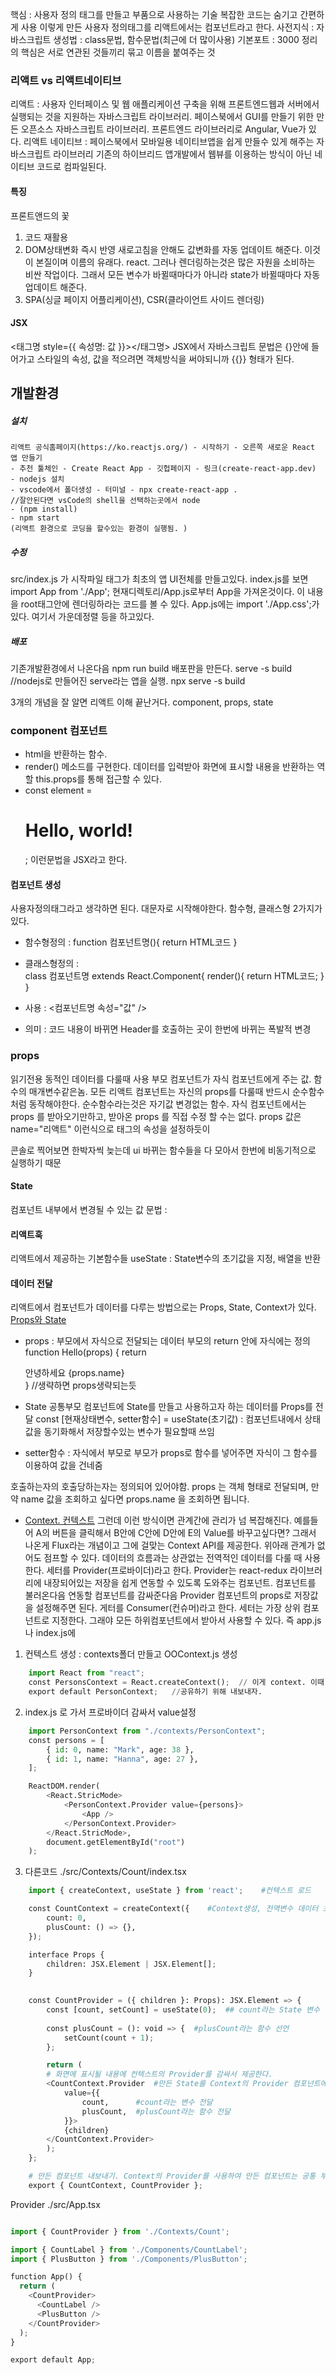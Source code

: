 
핵심 : 사용자 정의 태그를 만들고 부품으로 사용하는 기술
      복잡한 코드는 숨기고 간편하게 사용
      이렇게 만든 사용자 정의태그를 리액트에서는 컴포넌트라고 한다.
사전지식 : 자바스크립트
생성법 : class문법, 함수문법(최근에 더 많이사용)
기본포트 : 3000
정리의 핵심은 서로 연관된 것들끼리 묶고 이름을 붙여주는 것

### 리액트 vs 리액트네이티브
리액트 : 사용자 인터페이스 및 웹 애플리케이션 구축을 위해
    프론트엔드웹과 서버에서 실행되는 것을 지원하는 자바스크립트 라이브러리.
    페이스북에서 GUI를 만들기 위한 만든 오픈소스 자바스크립트 라이브러리.
    프론트엔드 라이브러리로 Angular, Vue가 있다.
리액트 네이티브 : 페이스북에서 모바일용 네이티브앱을 쉽게 만들수 있게 해주는 자바스크립트 라이브러리
    기존의 하이브리드 앱개발에서 웹뷰를 이용하는 방식이 아닌 네이티브 코드로 컴파일된다.

#### 특징
프론트앤드의 꽃
1. 코드 재활용
2. DOM상태변화 즉시 반영
    새로고침을 안해도 값변화를 자동 업데이트 해준다.
    이것이 본질이며 이름의 유래다. react.
    그러나 렌더링하는것은 많은 자원을 소비하는 비싼 작업이다. 
    그래서 모든 변수가 바뀔때마다가 아니라 state가 바뀔때마다 자동업데이트 해준다.
3. SPA(싱글 페이지 어플리케이션), CSR(클라이언트 사이드 렌더링)

#### JSX
<태그명 style={{ 속성명: 값 }}></태그명>
JSX에서 자바스크립트 문법은 {}안에 들어가고
스타일의 속성, 값을 적으려면 객체방식을 써야되니까 {{}} 형태가 된다.


## 개발환경
##### 설치
    리액트 공식홈페이지(https://ko.reactjs.org/) - 시작하기 - 오른쪽 새로운 React 앱 만들기
    - 추천 툴체인 - Create React App - 깃헙페이지 - 링크(create-react-app.dev)
    - nodejs 설치
    - vscode에서 폴더생성 - 터미널 - npx create-react-app .
    //잘안된다면 vsCode의 shell을 선택하는곳에서 node
    - (npm install)
    - npm start
    (리액트 환경으로 코딩을 할수있는 환경이 실행됨. )

##### 수정
src/index.js 가 시작파일
<App /> 태그가 최초의 앱 UI전체를 만들고있다.
index.js를 보면 import App from './App';
현재디렉토리/App.js로부터 App을 가져온것이다. 
이 내용을 root태그안에 렌더링하라는 코드를 볼 수 있다.
App.js에는 import './App.css';가 있다. 여기서 가운데정렬 등을 하고있다.

##### 배포
기존개발환경에서 나온다음
npm run build     배포판을 만든다.
serve -s build   //nodejs로 만들어진 serve라는 앱을 실행.
npx serve -s build


3개의 개념을 잘 알면 리액트 이해 끝난거다.
component, props, state

### component 컴포넌트
- html을 반환하는 함수.
- render() 메소드를 구현한다.
  데이터를 입력받아 화면에 표시할 내용을 반환하는 역할
  this.props를 통해 접근할 수 있다.
- const element = <h1>Hello, world!</h1>; 이런문법을 JSX라고 한다.




#### 컴포넌트 생성
사용자정의태그라고 생각하면 된다.
대문자로 시작해야한다.
함수형, 클래스형 2가지가 있다.
- 함수형정의 : 
function 컴포넌트명(){
    return HTML코드
}
- 클래스형정의 :  
class 컴포넌트명 extends React.Component{
    render(){
        return HTML코드;
    }
}

- 사용 : <컴포넌트명 속성="값" />
- 의미 : 코드 내용이 바뀌면 Header를 호출하는 곳이 한번에 바뀌는 폭발적 변경

### props
읽기전용
동적인 데이터를 다룰때 사용
부모 컴포넌트가 자식 컴포넌트에게 주는 값. 함수의 매개변수같은놈.
모든 리액트 컴포넌트는 자신의 props를 다룰때 반드시 순수함수처럼 동작해야한다.
    순수함수라는것은 자기값 변경없는 함수.
자식 컴포넌트에서는 props 를 받아오기만하고, 받아온 props 를 직접 수정 할 수는 없다.
props 값은 name="리액트" 이런식으로 태그의 속성을 설정하듯이

콘솔로 찍어보면 한박자씩 늦는데
ui 바뀌는 함수들을 다 모아서 한번에 비동기적으로 실행하기 때문


#### State
컴포넌트 내부에서 변경될 수 있는 값
문법 : 

#### 리액트훅
리액트에서 제공하는 기본함수들
useState : State변수의 초기값을 지정, 배열을 반환

#### 데이터 전달
리액트에서 컴포넌트가 데이터를 다루는 방법으로는 Props, State, Context가 있다.
[Props와 State](https://dev-yakuza.posstree.com/ko/react/props-state/)
- props : 부모에서 자식으로 전달되는 데이터
        부모의 return 안에 <Hello name="react" />
        자식에는 정의 function Hello(props) {
                        return <div>안녕하세요 {props.name}</div>
                    }
                    //생략하면 props생략되는듯
- State
    공통부모 컴포넌트에 State를 만들고 사용하고자 하는 데이터를 Props를 전달
    const [현재상태변수, setter함수] = useState(초기값) : 컴포넌트내에서 상태값을 동기화해서 저장할수있는 변수가 필요할때 쓰임

- setter함수 : 자식에서 부모로
        부모가 props로 함수를 넣어주면 자식이 그 함수를 이용하여 값을 건네줌

호출하는자의 
호출당하는자는 정의되어 있어야함. 
props 는 객체 형태로 전달되며, 만약 name 값을 조회하고 싶다면 props.name 을 조회하면 됩니다.

- [Context. 컨텍스트](https://dev-yakuza.posstree.com/ko/react/context-api/)
그런데 이런 방식이면 관계간에 관리가 넘 복잡해진다. 예를들어 A의 버튼을 클릭해서 B안에 C안에 D안에 E의 Value를 바꾸고싶다면?
그래서 나온게 Flux라는 개념이고 그에 걸맞는 Context API를 제공한다. 위아래 관계가 없어도 점프할 수 있다. 데이터의 흐름과는 상관없는 전역적인 데이터를 다룰 때 사용한다.
세터를 Provider(프로바이더)라고 한다.
    Provider는 react-redux 라이브러리에 내장되어있는 저장을 쉽게 연동할 수 있도록 도와주는 컴포넌트. 컴포넌트를 불러온다음 연동할 컴포넌트를 감싸준다음 Provider 컴포넌트의 props로 저장값을 설정해주면 된다.
게터를 Consumer(컨슈머)라고 한다.
세터는 가장 상위 컴포넌트로 지정한다. 그래야 모든 하위컴포넌트에서 받아서 사용할 수 있다.
즉 app.js나 index.js에

1. 컨텍스트 생성 : contexts폴더 만들고 OOContext.js 생성
```python
    import React from "react";
    const PersonsContext = React.createContext();  // 이게 context. 이때 전역변수로 사용될 데이터의 초기화 해줘야함
    export default PersonContext;   //공유하기 위해 내보내자.
```
2. index.js 로 가서 프로바이더 감싸서 value설정
```python
    import PersonContext from "./contexts/PersonContext";
    const persons = [
        { id: 0, name: "Mark", age: 38 },
        { id: 1, name: "Hanna", age: 27 },
    ];

    ReactDOM.render(
        <React.StricMode>
            <PersonContext.Provider value={persons}>
                <App />
            </PersonContext.Provider>
        </React.StricMode>,
        document.getElementById("root")
    );
```

3. 다른코드 ./src/Contexts/Count/index.tsx
```python
    import { createContext, useState } from 'react';    #컨텍스트 로드

    const CountContext = createContext({    #Context생성, 전역변수 데이터 초기화
        count: 0,
        plusCount: () => {},
    });

    interface Props {
        children: JSX.Element | JSX.Element[];
    }

    
    const CountProvider = ({ children }: Props): JSX.Element => {
        const [count, setCount] = useState(0);  ## count라는 State 변수 선언. 
                         
        const plusCount = (): void => {  #plusCount라는 함수 선언
            setCount(count + 1);
        };

        return (
        # 화면에 표시될 내용에 컨텍스트의 Provider를 감싸서 제공한다.
        <CountContext.Provider  #만든 State를 Context의 Provider 컴포넌트에 제공
            value={{
                count,      #count라는 변수 전달
                plusCount,  #plusCount라는 함수 전달
            }}>
            {children}
        </CountContext.Provider>
        );
    };

    # 만든 컴포넌트 내보내기. Context의 Provider를 사용하여 만든 컴포넌트는 공통 부모 컴포넌트에 제공할 예정
    export { CountContext, CountProvider };

```


Provider   ./src/App.tsx 
```python

import { CountProvider } from './Contexts/Count';

import { CountLabel } from './Components/CountLabel';
import { PlusButton } from './Components/PlusButton';

function App() {
  return (
    <CountProvider>
      <CountLabel />
      <PlusButton />
    </CountProvider>
  );
}

export default App;

```